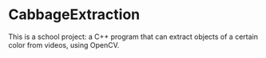 # CabbageExtraction
This is a school project: a C++ program that can extract objects of a certain color from videos, using OpenCV.
